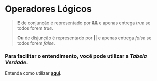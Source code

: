 # **Operadores Lógicos**

> **E** de conjunção é representado por **&&** e apenas entrega *true* se todos forem *true*.
>
> **Ou** de disjunção é representado por **||** e apenas entrega *false* se todos forem *false*.

### Para facilitar o entendimento, você pode utilizar a ***Tabela Verdade***.

Entenda como utilizar **[aqui](https://www.significados.com.br/tabela-verdade/)**.



